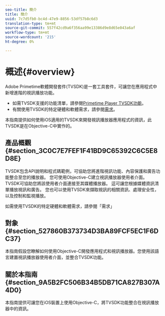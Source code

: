 ```yaml
---
seo-title: 簡介
title: 簡介
uuid: 7c7d5fb0-bc4d-47e9-8856-53df57b8c6d3
translation-type: tm+mt
source-git-commit: 557f42cd9a6f356aa99e13386d9e8d65e043a6af
workflow-type: tm+mt
source-wordcount: '215'
ht-degree: 0%

---
```



# 概述{#overview}

Adobe Primetime軟體開發套件(TVSDK)是一套工具套件，可讓您在應用程式中新增進階的視訊播放功能。

* 如需TVSDK支援的功能清單，請參閱[Primetime Player TVSDK功能](../../ios-3x-introduction/ios-3x-overview/ios-3x-overview-of-the-player.md)。
* 有關使用TVSDK的特定硬體和軟體需求，請參閱[需求](../../ios-3x-introduction/ios-3x-requirements.md)。

本指南提供如何使用iOS適用的TVSDK來開發視訊播放器應用程式的資訊，此TVSDK是在Objective-C中實作的。

## 產品概觀{#section_3C0C7E7FEF1F41BD9C65392C6C5E8D8E}

TVSDK包含API說明和程式碼範例，可協助您將進階視訊功能、內容保護和廣告功能整合至您的播放器。 您可使用Objective-C建立視訊播放器使用者介面。 TVSDK可協助您將該使用者介面連接至其媒體播放器。 這可讓您根據媒體資訊清單播放視訊和廣告。 您也可以使用TVSDK來擷取視訊的相關資訊、處理安全性，以及控制和監視播放。

如需使用TVSDK的特定硬體和軟體需求，請參閱「需求」

## 對象{#section_527860B373734D3BA89FCF5EC1F6DC37}

本指南假設您瞭解如何使用Objective-C開發應用程式和視訊播放器。您使用該語言建置視訊播放器使用者介面，並整合TVSDK功能。

## 關於本指南{#section_9A5B2FC506B34B5DB71CA827B307A4D0}

本指南提供可讓您在iOS裝置上使用Objective-C，將TVSDK功能整合在視訊播放器中的資訊。